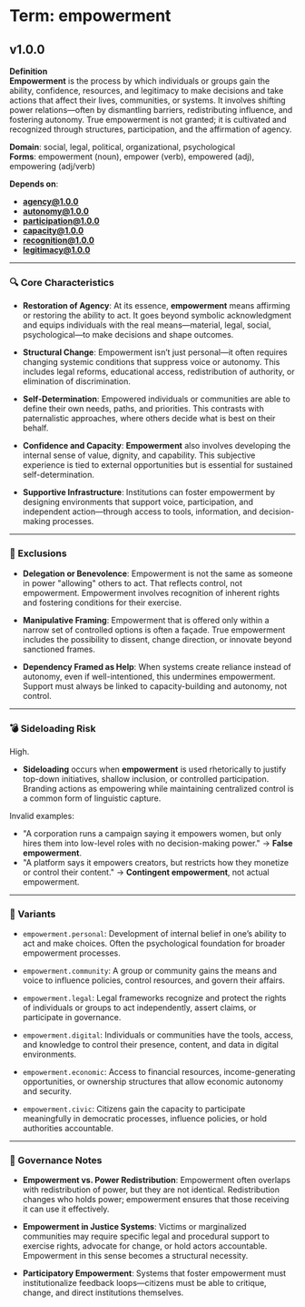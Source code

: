 # Term: empowerment

## v1.0.0

**Definition**  
**Empowerment** is the process by which individuals or groups gain the ability, confidence, resources, and legitimacy to make decisions and take actions that affect their lives, communities, or systems. It involves shifting power relations—often by dismantling barriers, redistributing influence, and fostering autonomy. True empowerment is not granted; it is cultivated and recognized through structures, participation, and the affirmation of agency.

**Domain**: social, legal, political, organizational, psychological  
**Forms**: empowerment (noun), empower (verb), empowered (adj), empowering (adj/verb)

**Depends on**:  
- **agency@1.0.0**  
- **autonomy@1.0.0**  
- **participation@1.0.0**  
- **capacity@1.0.0**  
- **recognition@1.0.0**  
- **legitimacy@1.0.0**

---

### 🔍 Core Characteristics

- **Restoration of Agency**: At its essence, **empowerment** means affirming or restoring the ability to act. It goes beyond symbolic acknowledgment and equips individuals with the real means—material, legal, social, psychological—to make decisions and shape outcomes.

- **Structural Change**: Empowerment isn’t just personal—it often requires changing systemic conditions that suppress voice or autonomy. This includes legal reforms, educational access, redistribution of authority, or elimination of discrimination.

- **Self-Determination**: Empowered individuals or communities are able to define their own needs, paths, and priorities. This contrasts with paternalistic approaches, where others decide what is best on their behalf.

- **Confidence and Capacity**: **Empowerment** also involves developing the internal sense of value, dignity, and capability. This subjective experience is tied to external opportunities but is essential for sustained self-determination.

- **Supportive Infrastructure**: Institutions can foster empowerment by designing environments that support voice, participation, and independent action—through access to tools, information, and decision-making processes.

---

### 🚧 Exclusions

- **Delegation or Benevolence**: Empowerment is not the same as someone in power "allowing" others to act. That reflects control, not empowerment. Empowerment involves recognition of inherent rights and fostering conditions for their exercise.

- **Manipulative Framing**: Empowerment that is offered only within a narrow set of controlled options is often a façade. True empowerment includes the possibility to dissent, change direction, or innovate beyond sanctioned frames.

- **Dependency Framed as Help**: When systems create reliance instead of autonomy, even if well-intentioned, this undermines empowerment. Support must always be linked to capacity-building and autonomy, not control.

---

### 💣 Sideloading Risk

High.  
- **Sideloading** occurs when **empowerment** is used rhetorically to justify top-down initiatives, shallow inclusion, or controlled participation. Branding actions as empowering while maintaining centralized control is a common form of linguistic capture.

Invalid examples:
- "A corporation runs a campaign saying it empowers women, but only hires them into low-level roles with no decision-making power." → **False empowerment**.
- "A platform says it empowers creators, but restricts how they monetize or control their content." → **Contingent empowerment**, not actual empowerment.

---

### 🔁 Variants

- `empowerment.personal`: Development of internal belief in one’s ability to act and make choices. Often the psychological foundation for broader empowerment processes.

- `empowerment.community`: A group or community gains the means and voice to influence policies, control resources, and govern their affairs.

- `empowerment.legal`: Legal frameworks recognize and protect the rights of individuals or groups to act independently, assert claims, or participate in governance.

- `empowerment.digital`: Individuals or communities have the tools, access, and knowledge to control their presence, content, and data in digital environments.

- `empowerment.economic`: Access to financial resources, income-generating opportunities, or ownership structures that allow economic autonomy and security.

- `empowerment.civic`: Citizens gain the capacity to participate meaningfully in democratic processes, influence policies, or hold authorities accountable.

---

### 🔐 Governance Notes

- **Empowerment vs. Power Redistribution**: Empowerment often overlaps with redistribution of power, but they are not identical. Redistribution changes who holds power; empowerment ensures that those receiving it can use it effectively.

- **Empowerment in Justice Systems**: Victims or marginalized communities may require specific legal and procedural support to exercise rights, advocate for change, or hold actors accountable. Empowerment in this sense becomes a structural necessity.

- **Participatory Empowerment**: Systems that foster empowerment must institutionalize feedback loops—citizens must be able to critique, change, and direct institutions themselves.
